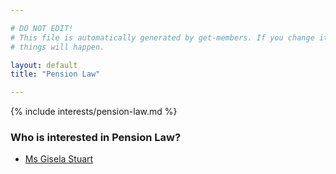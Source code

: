 ```yaml
---

# DO NOT EDIT!
# This file is automatically generated by get-members. If you change it, bad
# things will happen.

layout: default
title: "Pension Law"

---
```


{% include interests/pension-law.md %}

### Who is interested in Pension Law?


* [Ms Gisela Stuart](../members/ms-gisela-stuart.html)
